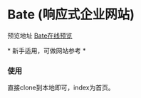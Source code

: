# Bate (响应式企业网站)

预览地址 [Bate在线预览](http://htmlpreview.github.io/?bate/index.html)

\* 新手适用，可做网站参考 \*

### 使用
直接clone到本地即可，index为首页。

